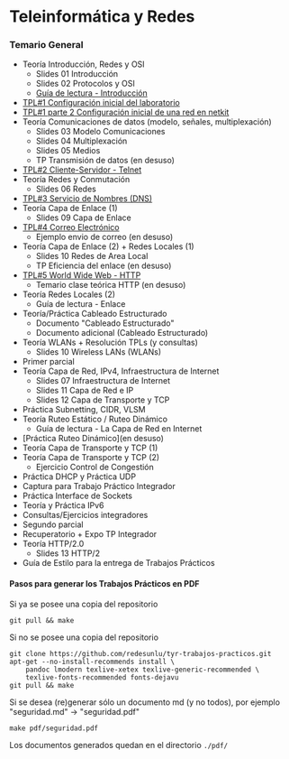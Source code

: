 Teleinformática y Redes
=======================

### Temario General

- Teoría Introducción, Redes y OSI
    - Slides 01 Introducción
    - Slides 02 Protocolos y OSI
    - [Guía de lectura - Introducción](./markdown/gl-introduccion.md)
- [TPL#1 Configuración inicial del laboratorio](./markdown/tpl1-configuracion-inicial.md)
- [TPL#1 parte 2 Configuración inicial de una red en netkit](./markdown/tpl1-parte2.md)
- Teoría Comunicaciones de datos (modelo, señales, multiplexación)
    - Slides 03 Modelo Comunicaciones
    - Slides 04 Multiplexación
    - Slides 05 Medios
    - TP Transmisión de datos (en desuso)
- [TPL#2 Cliente-Servidor - Telnet](./markdown/tpl2-telnet.md)
- Teoría Redes y Conmutación
    - Slides 06 Redes
- [TPL#3 Servicio de Nombres (DNS)](./markdown/tpl3-dns.md)
- Teoría Capa de Enlace (1)
    - Slides 09 Capa de Enlace
- [TPL#4 Correo Electrónico](./markdown/tpl4-correo-electronico.md)
  - Ejemplo envio de correo (en desuso)
- Teoría Capa de Enlace (2) + Redes Locales (1)
    - Slides 10 Redes de Area Local
    - TP Eficiencia del enlace (en desuso)
- [TPL#5 World Wide Web - HTTP](./markdown/tpl5-http.md)
    - Temario clase teórica HTTP (en desuso)
- Teoría Redes Locales (2)
    - Guía de lectura - Enlace
- Teoría/Práctica Cableado Estructurado
    - Documento "Cableado Estructurado"
    - Documento adicional (Cableado Estructurado)
- Teoría WLANs + Resolución TPLs (y consultas)
    - Slides 10 Wireless LANs (WLANs)
- Primer parcial
- Teoría Capa de Red, IPv4, Infraestructura de Internet
    - Slides 07 Infraestructura de Internet
    - Slides 11 Capa de Red e IP
    - Slides 12 Capa de Transporte y TCP
- Práctica Subnetting, CIDR, VLSM
- Teoría Ruteo Estático / Ruteo Dinámico
    - Guía de lectura - La Capa de Red en Internet
- [Práctica Ruteo Dinámico](en desuso)
- Teoría Capa de Transporte y TCP (1)
- Teoría Capa de Transporte y TCP (2)
    - Ejercicio Control de Congestión
- Práctica DHCP y Práctica UDP
- Captura para Trabajo Práctico Integrador
- Práctica Interface de Sockets
- Teoría y Práctica IPv6
- Consultas/Ejercicios integradores
- Segundo parcial
- Recuperatorio + Expo TP Integrador
- Teoría HTTP/2.0
    - Slides 13 HTTP/2
- Guía de Estilo para la entrega de Trabajos Prácticos

#### Pasos para generar los Trabajos Prácticos en PDF

Si ya se posee una copia del repositorio

    git pull && make

Si no se posee una copia del repositorio

    git clone https://github.com/redesunlu/tyr-trabajos-practicos.git
    apt-get --no-install-recommends install \
        pandoc lmodern texlive-xetex texlive-generic-recommended \
        texlive-fonts-recommended fonts-dejavu
    git pull && make

Si se desea (re)generar sólo un documento md (y no todos), por ejemplo "seguridad.md" -> "seguridad.pdf"

    make pdf/seguridad.pdf

Los documentos generados quedan en el directorio `./pdf/`
